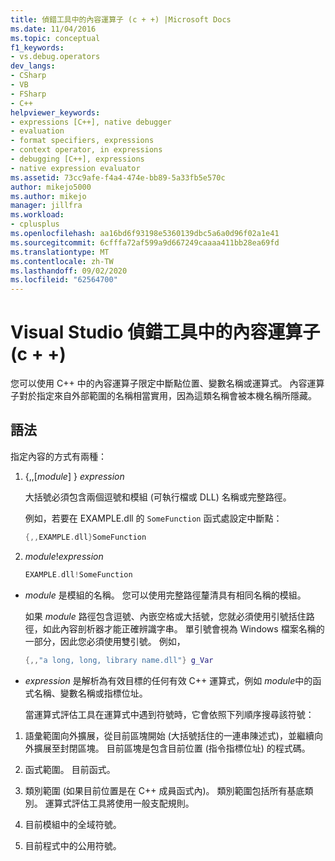 ```yaml
---
title: 偵錯工具中的內容運算子 (c + +) |Microsoft Docs
ms.date: 11/04/2016
ms.topic: conceptual
f1_keywords:
- vs.debug.operators
dev_langs:
- CSharp
- VB
- FSharp
- C++
helpviewer_keywords:
- expressions [C++], native debugger
- evaluation
- format specifiers, expressions
- context operator, in expressions
- debugging [C++], expressions
- native expression evaluator
ms.assetid: 73cc9afe-f4a4-474e-bb89-5a33fb5e570c
author: mikejo5000
ms.author: mikejo
manager: jillfra
ms.workload:
- cplusplus
ms.openlocfilehash: aa16bd6f93198e5360139dbc5a6a0d96f02a1e41
ms.sourcegitcommit: 6cfffa72af599a9d667249caaaa411bb28ea69fd
ms.translationtype: MT
ms.contentlocale: zh-TW
ms.lasthandoff: 09/02/2020
ms.locfileid: "62564700"
---
```

# <a name="context-operator-in-the-visual-studio-debugger-c"></a>Visual Studio 偵錯工具中的內容運算子 (c + +) 
您可以使用 C++ 中的內容運算子限定中斷點位置、變數名稱或運算式。 內容運算子對於指定來自外部範圍的名稱相當實用，因為這類名稱會被本機名稱所隱藏。

## <a name="syntax"></a><a name="BKMK_Using_context_operators_to_specify_a_symbol"></a> 語法
 指定內容的方式有兩種：

1. {,,[*module*] } *expression*

     大括號必須包含兩個逗號和模組 (可執行檔或 DLL) 名稱或完整路徑。

     例如，若要在 EXAMPLE.dll 的 `SomeFunction` 函式處設定中斷點：

    ```C++
    {,,EXAMPLE.dll}SomeFunction
    ```

2. *module*!*expression*

    ```C++
    EXAMPLE.dll!SomeFunction
    ```

- *module* 是模組的名稱。 您可以使用完整路徑釐清具有相同名稱的模組。

   如果 *module* 路徑包含逗號、內嵌空格或大括號，您就必須使用引號括住路徑，如此內容剖析器才能正確辨識字串。 單引號會視為 Windows 檔案名稱的一部分，因此您必須使用雙引號。 例如，

  ```C++
  {,,"a long, long, library name.dll"} g_Var
  ```

- *expression* 是解析為有效目標的任何有效 C++ 運算式，例如 *module*中的函式名稱、變數名稱或指標位址。

  當運算式評估工具在運算式中遇到符號時，它會依照下列順序搜尋該符號：

1. 語彙範圍向外擴展，從目前區塊開始 (大括號括住的一連串陳述式)，並繼續向外擴展至封閉區塊。 目前區塊是包含目前位置 (指令指標位址) 的程式碼。

2. 函式範圍。 目前函式。

3. 類別範圍 (如果目前位置是在 C++ 成員函式內)。 類別範圍包括所有基底類別。 運算式評估工具將使用一般支配規則。

4. 目前模組中的全域符號。

5. 目前程式中的公用符號。
